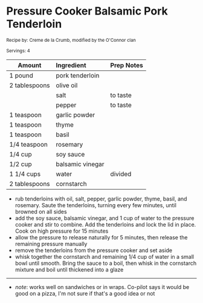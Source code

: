 # Pressure Cooker Balsamic Pork Tenderloin

<small>Recipe by: Creme de la Crumb, modified by the O'Connor clan</small>

<small>Servings: 4</small>

| Amount        | Ingredient       | Prep Notes |
| ------------- | :--------------- | :--------- |
| 1 pound       | pork tenderloin  |            |
| 2 tablespoons | olive oil        |            |
|               | salt             | to taste   |
|               | pepper           | to taste   |
| 1 teaspoon    | garlic powder    |            |
| 1 teaspoon    | thyme            |            |
| 1 teaspoon    | basil            |            |
| 1/4 teaspoon  | rosemary         |            |
| 1/4 cup       | soy sauce        |            |
| 1/2 cup       | balsamic vinegar |            |
| 1 1/4 cups    | water            | divided    |
| 2 tablespoons | cornstarch       |            |

- rub tenderloins with oil, salt, pepper, garlic powder, thyme, basil, and rosemary. Saute the tenderloins, turning every few minutes, until browned on all sides
- add the soy sauce, balsamic vinegar, and 1 cup of water to the pressure cooker and stir to combine. Add the tenderloins and lock the lid in place. Cook on high pressure for 15 minutes
- allow the pressure to release naturally for 5 minutes, then release the remaining pressure manually
- remove the tenderloins from the pressure cooker and set aside
- whisk together the cornstarch and remaining 1/4 cup of water in a small bowl until smooth. Bring the sauce to a boil, then whisk in the cornstarch mixture and boil until thickened into a glaze

---

- _note_: works well on sandwiches or in wraps. Co-pilot says it would be good on a pizza, I'm not sure if that's a good idea or not

<!-- Tags:
- pressure cooker
- pork
- easy
- sandwich
-->
